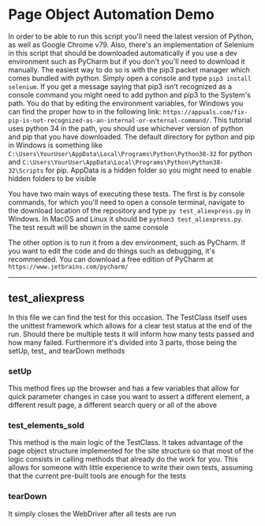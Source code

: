 # Page Object Automation Demo

In order to be able to run this script you'll need the latest version of Python, as well as Google Chrome v79. 
Also, there's an implementation of Selenium in this script that should be downloaded automatically if you use a dev 
environment such as PyCharm but if you don't you'll need to download it manually. The easiest way to do so is with the
pip3 packet manager which comes bundled with python. Simply open a console and type `pip3 install selenium`. If you get
a message saying that pip3 isn't recognized as a console command you might need to add python and pip3 to the System's path.
You do that by editing the environment variables, for Windows you can find the proper how to in the following link: 
`https://appuals.com/fix-pip-is-not-recognized-as-an-internal-or-external-command/`. This tutorial uses python 34 in the 
path, you should use whichever version of python and pip that you have downloaded. The default directory for python and 
pip in Windows is something like `C:\Users\YourUser\AppData\Local\Programs\Python\Python38-32` for python and
`C:\Users\YourUser\AppData\Local\Programs\Python\Python38-32\Scripts` for pip. AppData is a hidden folder so you might 
need to enable hidden folders to be visible

You have two main ways of executing these tests. The first is by console commands, for which you'll need to open a console
terminal, navigate to the download location of the repository and type `py test_aliexpress.py` in Windows. In MacOS and
Linux it should be `python3 test_aliexpress.py`. The test result will be shown in the same console

The other option is to run it from a dev environment, such as PyCharm. If you want to edit the code and do things such as
debugging, it's recommended. You can download a free edition of PyCharm at `https://www.jetbrains.com/pycharm/`

-------------------------------

## test_aliexpress

In this file we can find the test for this occasion. The TestClass itself uses the unittest framework which allows for 
a clear test status at the end of the run. Should there be multiple tests it will inform how many tests passed and how 
many failed. Furthermore it's divided into 3 parts, those being the setUp, test_ and tearDown methods

### setUp

This method fires up the browser and has a few variables that allow for quick parameter changes in case you want to assert
a different element, a different result page, a different search query or all of the above

### test_elements_sold

This method is the main logic of the TestClass. It takes advantage of the page object structure implemented for the site
structure so that most of the logic consists in calling methods that already do the work for you. This allows for someone
with little experience to write their own tests, assuming that the current pre-built tools are enough for the tests

### tearDown

It simply closes the WebDriver after all tests are run